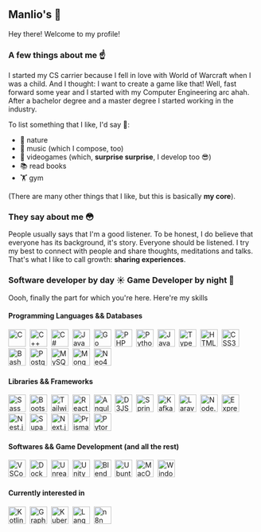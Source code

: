 ## Manlio's 🤖

Hey there!
Welcome to my profile!

### A few things about me ☝️
I started my CS carrier because I fell in love with World of Warcraft when I was a child. And I thought: I want to create a game like that!
Well, fast forward some year and I started with my Computer Engineering arc ahah.
After a bachelor degree and a master degree I started working in the industry.

To list something that I like, I'd say 🤔:
- 🌲 nature
- 🎹 music (which I compose, too)
- 👾 videogames (which, __surprise surprise__, I develop too 😎)
- 📚 read books
- 🏋️ gym

(There are many other things that I like, but this is basically __my core__).

### They say about me 😳
People usually says that I'm a good listener. To be honest, I do believe that everyone has its background, it's story. Everyone should be listened.
I try my best to connect with people and share thoughts, meditations and talks. That's what I like to call growth: **sharing experiences**.

### Software developer by day ☀️ Game Developer by night 🌙
Oooh, finally the part for which you're here. Here're my skills

#### Programming Languages && Databases
<img src="https://cdn.jsdelivr.net/gh/devicons/devicon@latest/icons/c/c-original.svg" title="C" alt="C" width="35" height="35" />&nbsp;
<img src="https://cdn.jsdelivr.net/gh/devicons/devicon@latest/icons/cplusplus/cplusplus-original.svg" title="C++" alt="C++" width="35" height="35" />&nbsp;
<img src="https://cdn.jsdelivr.net/gh/devicons/devicon@latest/icons/csharp/csharp-original.svg" title="C#" alt="C#" width="35" height="35" />&nbsp;
<img src="https://cdn.jsdelivr.net/gh/devicons/devicon@latest/icons/java/java-original.svg" title="Java" alt="Java" width="35" height="35" />&nbsp;
<img src="https://cdn.jsdelivr.net/gh/devicons/devicon@latest/icons/go/go-original-wordmark.svg" title="Go" alt="Go" width="35" height="35" />&nbsp;
<img src="https://cdn.jsdelivr.net/gh/devicons/devicon@latest/icons/php/php-original.svg" title="PHP" alt="PHP" width="35" height="35" />&nbsp;
<img src="https://cdn.jsdelivr.net/gh/devicons/devicon@latest/icons/python/python-original.svg" title="Python" alt="Python" width="35" height="35" />&nbsp;
<img src="https://cdn.jsdelivr.net/gh/devicons/devicon@latest/icons/javascript/javascript-original.svg" title="JavaScript" alt="JavaScript" width="35" height="35" />&nbsp;
<img src="https://cdn.jsdelivr.net/gh/devicons/devicon@latest/icons/typescript/typescript-original.svg" title="TypeScript" alt="TypeScript" width="35" height="35" />&nbsp;
<img src="https://cdn.jsdelivr.net/gh/devicons/devicon@latest/icons/html5/html5-original.svg" title="HTML5" alt="HTML5" width="35" height="35" />&nbsp;
<img src="https://cdn.jsdelivr.net/gh/devicons/devicon@latest/icons/css3/css3-original.svg" title="CSS3" alt="CSS3" width="35" height="35" />&nbsp;
<img src="https://cdn.jsdelivr.net/gh/devicons/devicon@latest/icons/bash/bash-original.svg" title="Bash" alt="Bash" width="35" height="35" />&nbsp;
<img src="https://cdn.jsdelivr.net/gh/devicons/devicon@latest/icons/postgresql/postgresql-original.svg" title="PostgreSQL" alt="PostgreSQL" width="35" height="35" />&nbsp;
<img src="https://cdn.jsdelivr.net/gh/devicons/devicon@latest/icons/mysql/mysql-original.svg" title="MySQL" alt="MySQL" width="35" height="35" />&nbsp;
<img src="https://cdn.jsdelivr.net/gh/devicons/devicon@latest/icons/mongodb/mongodb-original.svg" title="MongoDB" alt="MongoDB" width="35" height="35" />&nbsp;
<img src="https://cdn.jsdelivr.net/gh/devicons/devicon@latest/icons/neo4j/neo4j-original.svg" title="Neo4J" alt="Neo4J" width="35" height="35" />&nbsp;

#### Libraries && Frameworks
<img src="https://cdn.jsdelivr.net/gh/devicons/devicon@latest/icons/sass/sass-original.svg" title="Sass" alt="Sass" width="35" height="35" />&nbsp;
<img src="https://cdn.jsdelivr.net/gh/devicons/devicon@latest/icons/bootstrap/bootstrap-original.svg" title="Bootstrap" alt="Bootstrap" width="35" height="35" />&nbsp;
<img src="https://cdn.jsdelivr.net/gh/devicons/devicon@latest/icons/tailwindcss/tailwindcss-original.svg" title="TailwindCSS" alt="TailwindCSS" width="35" height="35" />&nbsp;
<img src="https://cdn.jsdelivr.net/gh/devicons/devicon@latest/icons/react/react-original.svg" title="React" alt="React" width="35" height="35" />&nbsp;
<img src="https://cdn.jsdelivr.net/gh/devicons/devicon@latest/icons/angular/angular-original.svg" title="Angular" alt="Angular" width="35" height="35" />&nbsp;
<img src="https://cdn.jsdelivr.net/gh/devicons/devicon@latest/icons/d3js/d3js-original.svg" title="D3JS" alt="D3JS" width="35" height="35" />&nbsp;
<img src="https://cdn.jsdelivr.net/gh/devicons/devicon@latest/icons/spring/spring-original.svg" title="Spring Boot" alt="Spring Boot" width="35" height="35" />&nbsp;
<img src="https://cdn.jsdelivr.net/gh/devicons/devicon@latest/icons/apachekafka/apachekafka-original.svg" title="Kafka" alt="Kafka" width="35" height="35" />&nbsp;
<img src="https://cdn.jsdelivr.net/gh/devicons/devicon@latest/icons/laravel/laravel-original.svg" title="Laravel" alt="Laravel" width="35" height="35" />&nbsp;
<img src="https://cdn.jsdelivr.net/gh/devicons/devicon@latest/icons/nodejs/nodejs-original.svg" title="Node.js" alt="Node.js" width="35" height="35" />&nbsp;
<img src="https://cdn.jsdelivr.net/gh/devicons/devicon@latest/icons/express/express-original.svg" title="Express.js" alt="Express.js" width="35" height="35" />&nbsp;
<img src="https://cdn.jsdelivr.net/gh/devicons/devicon@latest/icons/nestjs/nestjs-original.svg" title="Nest.js" alt="Nest.js" width="35" height="35" />&nbsp;
<img src="https://cdn.jsdelivr.net/gh/devicons/devicon@latest/icons/supabase/supabase-original.svg" title="Supabase" alt="Supabase" width="35" height="35" />&nbsp;
<img src="https://cdn.jsdelivr.net/gh/devicons/devicon@latest/icons/nextjs/nextjs-original.svg" title="Next.js" alt="Next.js" width="35" height="35" />&nbsp;
<img src="https://cdn.jsdelivr.net/gh/devicons/devicon@latest/icons/prisma/prisma-original.svg" title="Prisma ORM" alt="Prisma ORM" width="35" height="35" />&nbsp;
<img src="https://cdn.jsdelivr.net/gh/devicons/devicon@latest/icons/pytorch/pytorch-original.svg" title="Pytorch" alt="Pytorch" width="35" height="35" />&nbsp;

#### Softwares && Game Development (and all the rest)
<img src="https://cdn.jsdelivr.net/gh/devicons/devicon@latest/icons/vscode/vscode-original.svg" title="VSCode" alt="VSCode" width="35" height="35" />&nbsp;
<img src="https://cdn.jsdelivr.net/gh/devicons/devicon@latest/icons/docker/docker-original.svg" title="Docker" alt="Docker" width="35" height="35" />&nbsp;
<img src="https://cdn.jsdelivr.net/gh/devicons/devicon@latest/icons/unrealengine/unrealengine-original.svg" title="Unreal Engine 5" alt="Unreal Engine 5" width="35" height="35" />&nbsp;
<img src="https://cdn.jsdelivr.net/gh/devicons/devicon@latest/icons/unity/unity-original.svg" title="Unity3D" alt="Unity3D" width="35" height="35" />&nbsp;
<img src="https://cdn.jsdelivr.net/gh/devicons/devicon@latest/icons/blender/blender-original.svg" title="Blender" alt="Blender" width="35" height="35" />&nbsp;
<img src="https://cdn.jsdelivr.net/gh/devicons/devicon@latest/icons/ubuntu/ubuntu-original.svg" title="Ubuntu" alt="Ubuntu" width="35" height="35" />&nbsp;
<img src="https://cdn.brandfetch.io/idnrCPuv87/w/400/h/400/theme/dark/icon.png?c=1bxid64Mup7aczewSAYMX&t=1749539604383" title="MacOS" alt="MacOS" width="35" height="35" />&nbsp;
<img src="https://cdn.brandfetch.io/idO_D7E2El/theme/dark/symbol.svg?c=1bxid64Mup7aczewSAYMX&t=1756706088669" title="Windows" alt="Windows" width="35" height="35" />&nbsp;

#### Currently interested in
<img src="https://cdn.jsdelivr.net/gh/devicons/devicon@latest/icons/kotlin/kotlin-original.svg" title="Kotlin" alt="Kotlin" width="35" height="35" />&nbsp;
<img src="https://cdn.jsdelivr.net/gh/devicons/devicon@latest/icons/graphql/graphql-plain.svg" title="GraphQL" alt="GraphQL" width="35" height="35" />&nbsp;
<img src="https://cdn.jsdelivr.net/gh/devicons/devicon@latest/icons/kubernetes/kubernetes-original.svg" title="Kubernetes" alt="Kubernetes" width="35" height="35" />&nbsp;
<img src="https://cdn.brandfetch.io/idzf7Sjo28/w/400/h/400/theme/dark/icon.jpeg?c=1bxid64Mup7aczewSAYMX&t=1759403690368" title="Langchain" alt="Langchain" width="35" height="35" />&nbsp;
<img src="https://cdn.brandfetch.io/idO6_6uqJ9/theme/dark/symbol.svg?c=1bxid64Mup7aczewSAYMX&t=1671625024436" title="n8n" alt="n8n" width="35" height="35" />&nbsp;
